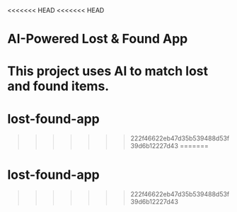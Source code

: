 <<<<<<< HEAD
<<<<<<< HEAD
# AI-Powered Lost & Found App

This project uses AI to match lost and found items.
=======
# lost-found-app
>>>>>>> 222f46622eb47d35b539488d53f39d6b12227d43
=======
# lost-found-app
>>>>>>> 222f46622eb47d35b539488d53f39d6b12227d43
